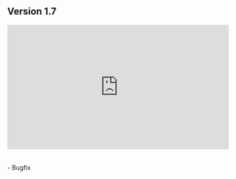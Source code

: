 ## Version 1.7
<div style="position: relative; width: 100%; height: 0; padding-bottom: 56.25%;">
<iframe src="https://www.youtube.com/embed/dqpgWcRBE4o" style="position: absolute; top: 0; left: 0; width: 100%; height: 100%;" allowfullscreen="" seamless="" frameborder="0"></iframe>
</div>
<br><br>
- Bugfix